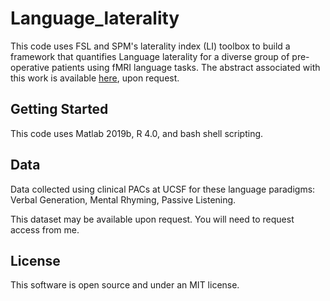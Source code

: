 # Language_laterality

This code uses FSL and SPM's laterality index (LI) toolbox to build a framework that quantifies Language laterality for a diverse group of pre-operative patients using fMRI language tasks. The abstract associated with this work is available [here](https://drive.google.com/file/d/1v9avWW8kqCPBRDnGgXQaFJaE9HlT95C3/view?usp=sharing), upon request. 
  
## Getting Started

This code uses Matlab 2019b, R 4.0, and bash shell scripting. 

## Data

Data collected using clinical PACs at UCSF for these language paradigms: Verbal Generation, Mental Rhyming, Passive Listening. 

This dataset may be available upon request. You will need to request access from me. 

## License

This software is open source and under an MIT license. 
